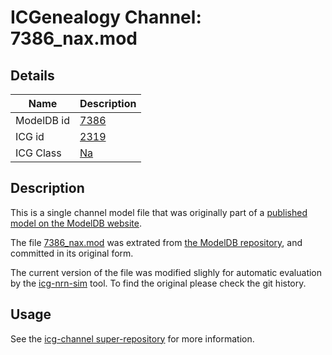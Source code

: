 # ICGenealogy Channel: 7386\_nax.mod

## Details

Name | Description
---- | -----------
ModelDB id | [7386](http://senselab.med.yale.edu/ModelDB/ShowModel.cshtml?model=7386)
ICG id | [2319](http://icg.neurotheory.ox.ac.uk/channels/2/2319)
ICG Class | [Na](http://icg.neurotheory.ox.ac.uk/channels/2)

## Description

This is a single channel model file that was originally part of a [published model on the ModelDB website](http://senselab.med.yale.edu/mModelDB/ShowModel.cshtml?model=7386).


The file [7386\_nax.mod](7386_nax.mod) was extrated from [the ModelDB repository](http://senselab.med.yale.edu/ModelDB/ShowModel.cshtml?model=7386), and committed in its original form.

The current version of the file was modified slighly for automatic evaluation by the [icg-nrn-sim](https://github.com/icgenealogy/icg-nrn-sim) tool. To find the original please check the git history.


## Usage

See the [icg-channel super-repository](https://github.com/icgenealogy/icg-channels) for more information.